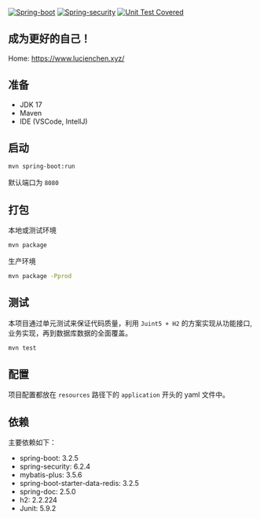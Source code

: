 [![Spring-boot](https://img.shields.io/badge/3.2.5-6DB33F?style=flat-square&logo=SpringBoot&logoColor=white&label=Spring-Boot)](https://github.com/spring-projects/spring-boot)
[![Spring-security](https://img.shields.io/badge/6.2.4-00BAFF?style=flat-square&logo=Spring-Security&logoColor=white&label=Spring-Security&color=blue)](https://github.com/spring-projects/spring-security)
[![Unit Test Covered](https://img.shields.io/badge/5.9.2-25A162?style=flat-square&logo=JUnit5&logoColor=white&label=Junit5)](https://github.com/junit-team/junit5)


## 成为更好的自己！

Home: https://www.lucienchen.xyz/

## 准备

- JDK 17
- Maven
- IDE (VSCode, IntellJ)

## 启动

```bash
mvn spring-boot:run
```

默认端口为 `8080`

## 打包

本地或测试环境
```bash
mvn package
```

生产环境
```bash
mvn package -Pprod
```

## 测试

本项目通过单元测试来保证代码质量，利用 `Juint5 + H2` 的方案实现从功能接口, 业务实现，再到数据库数据的全面覆盖。
```bash
mvn test
```

## 配置

项目配置都放在 `resources` 路径下的 `application` 开头的 yaml 文件中。

## 依赖

主要依赖如下：
- spring-boot: 3.2.5
- spring-security: 6.2.4
- mybatis-plus: 3.5.6
- spring-boot-starter-data-redis: 3.2.5
- spring-doc: 2.5.0
- h2: 2.2.224
- Junit: 5.9.2


   
